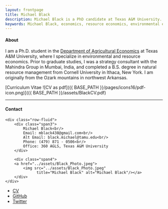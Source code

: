 ```yaml
---
layout: frontpage
title: Michael Black
description: Michael Black is a PhD candidate at Texas A&M University.
keywords: Michael Black, economics, resource economics, environmental economics, non-market valuation
---
```


<h4>About</h4>

I am a Ph.D. student in the <a href="http://agecon.tamu.edu/">Department of Agricultural Economics</a> at Texas A&M University, where I specialize in environmental and resource economics.
Prior to graduate studies, I was a strategy consultant with the Mahindra Group in Mumbai, India, and completed a B.S. degree in natural resource management from Cornell University in Ithaca, New York.
I am originally from the Ozark mountains in northwest Arkansas.

[Curriculum Vitae ![CV as pdf]({{ BASE_PATH }}/pages/icons16/pdf-icon.png)]({{ BASE_PATH }}/assets/BlackCV.pdf)<br/>


---


<div class="container">
<h4><a name="contact"></a>Contact</h4>

    <div class="row-fluid">
        <div class="span3">
            Michael Black<br/>
            Email: mblack438@gmail.com<br/>
            Alt Email: black.michael@tamu.edu<br/>
            Phone: (479) 871 - 0506<br/>
            Office: 360 AGLS, Texas A&M University
        </div>

        <div class="span4">
        <a href="../assets/Black_Photo.jpeg">
            <img src="../assets/Black_Photo.jpeg"
                  title="Michael Black" alt="Michael Black"/></a>
        </div>
    </div>
</div>

<!--
<div class="container">
<h4><a name="contact"></a>Some personal data viz</h4>
    <div class="row-fluid">
        <div class="span4">
        <a href="../assets/hf_map.png">
            <img src="../assets/hf_map.png"
                  title="Michael Black" alt="Michael Black"/></a>
        </div>
    </div>
</div>
 -->

<div class="navbar">
  <div class="navbar-inner">
      <ul class="nav">
          <li><a href="{{ BASE_PATH }}/assets/BlackCV.pdf">CV</a></li>
          <li><a href="https://github.com/michael-black">GitHub</a></li>
          <li><a href="https://twitter.com/michae1black">Twitter</a></li>
      </ul>
  </div>
</div>
